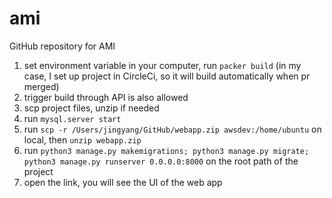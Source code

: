 # ami

GitHub repository for AMI

1. set environment variable in your computer, run `packer build` (in my case, I set up project in CircleCi, so it will build automatically when pr merged)
2. trigger build through API is also allowed
3. scp project files, unzip if needed
4. run `mysql.server start`
5. run `scp -r /Users/jingyang/GitHub/webapp.zip awsdev:/home/ubuntu` on local, then `unzip webapp.zip`
6. run `python3 manage.py makemigrations; python3 manage.py migrate; python3 manage.py runserver 0.0.0.0:8000` on the root path of the project
7. open the link, you will see the UI of the web app
